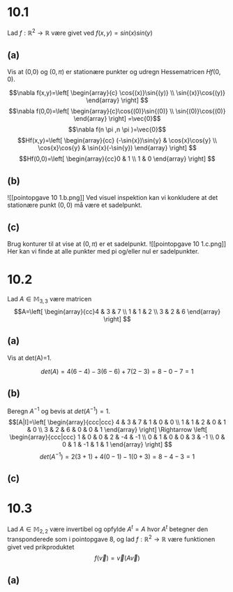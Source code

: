 # 10.1
Lad $f:\mathbb{R}^{2}\to \mathbb{R}$ være givet ved $f(x,y)=sin(x)sin(y)$
## (a)
Vis at (0,0) og $(0,\pi )$ er stationære punkter og udregn Hessematricen $Hf(0,0)$.

$$\nabla f(x,y)=\left[
\begin{array}{c}
\cos{(x)}\sin{(y)} \\ 
\sin{(x)}\cos{(y)}
\end{array}
\right] $$
$$\nabla f(0,0)=\left[
\begin{array}{c}\cos{(0)}\sin{(0)} \\ \sin{(0)}\cos{(0)}
\end{array}
\right] =\vec{0}$$
$$\nabla f(n \pi ,n \pi )=\vec{0}$$
$$Hf(x,y)=\left[
\begin{array}{cc}
(-\sin{x})\sin{y}  & \cos{x}\cos{y} \\ 
\cos{x}\cos{y} & \sin{x}(-\sin{y})
\end{array}
\right] $$
$$Hf(0,0)=\left[
\begin{array}{cc}0 & 1 \\ 1 & 0
\end{array}
\right] $$
## (b)
![[pointopgave 10 1.b.png]]
Ved visuel inspektion kan vi konkludere at det stationære punkt $(0,0)$ må være et sadelpunkt.
## (c)
Brug konturer til at vise at $(0,\pi )$ er et sadelpunkt.
![[pointopgave 10 1.c.png]]
Her kan vi finde at alle punkter med pi og/eller nul er sadelpunkter.
# 10.2
Lad $A \in \mathbb{M}_{3,3}$ være matricen $$A=\left[
\begin{array}{cc}4 & 3 & 7  \\ 1 & 1 & 2 \\ 3 & 2 & 6
\end{array}
\right] $$
## (a)
Vis at det(A)=1.

$$det(A)=4(6-4)-3(6-6)+7(2-3)=8-0-7=1$$
## (b)
Beregn $A^{-1}$ og bevis at $det(A^{-1})=1$.
$$[A|I]=\left[
\begin{array}{ccc|ccc}
4 & 3 & 7 & 1 & 0 & 0 \\ 
1 & 1 & 2 & 0 & 1 & 0 \\ 
3 & 2 & 6 & 0 & 0 & 1
\end{array}
\right] \Rightarrow \left[
\begin{array}{ccc|ccc}
1 & 0 & 0  & 2 & -4 & -1 \\ 
0 & 1 & 0 & 0 & 3 & -1 \\ 
0 & 0 & 1 & -1 & 1 & 1
\end{array}
\right] $$
$$det(A^{-1})=2(3+1)+4(0-1)-1(0+3)=8-4-3=1$$
## (c)


# 10.3
Lad $A \in \mathbb{M}_{2,2}$ være invertibel og opfylde $A^{t}=A$ hvor $A^{t}$ betegner den transponderede som i pointopgave 8, og lad $f:\mathbb{R}^{2}\to \mathbb{R}$ være funktionen givet ved prikproduktet
$$f(\vec{v})=\vec{v}(A \vec{v})$$
## (a)

